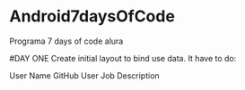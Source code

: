 # Android7daysOfCode
Programa 7 days of code alura

#DAY ONE
Create initial layout to bind use data.
It have to do:

User Name
GitHub User
Job Description


